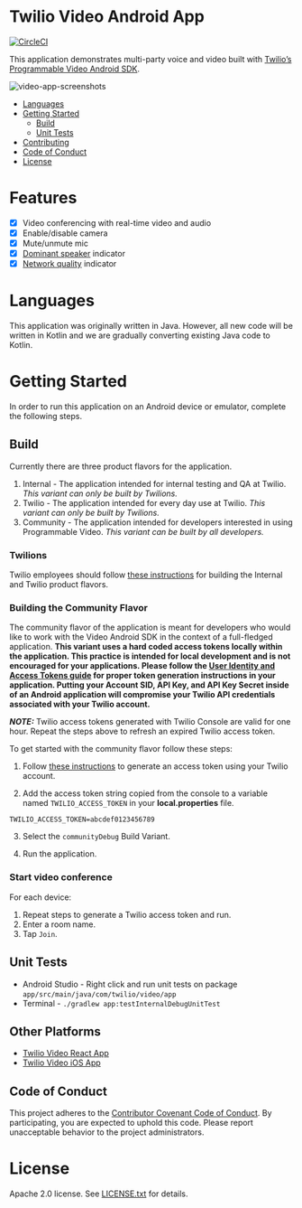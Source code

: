 # Twilio Video Android App

[![CircleCI](https://circleci.com/gh/twilio/twilio-video-app-android.svg?style=shield&circle-token=40105862db5fbadac9bdcff973375d5114417b66)](https://circleci.com/gh/twilio/twilio-video-app-android)

This application demonstrates multi-party voice and video built with [Twilio’s Programmable Video Android SDK](https://www.twilio.com/docs/video).

![video-app-screenshots](https://user-images.githubusercontent.com/1930363/76543029-867ec080-644b-11ea-8145-d15d3fe9f7ea.png)

- [Languages](#languages)
- [Getting Started](#getting-started)
    - [Build](#build)
    - [Unit Tests](#unit-tests)
- [Contributing](#contributing)
- [Code of Conduct](#code-of-conduct)
- [License](#license)

# Features

- [x] Video conferencing with real-time video and audio
- [x] Enable/disable camera
- [x] Mute/unmute mic
- [x] [Dominant speaker](https://www.twilio.com/docs/video/detecting-dominant-speaker) indicator
- [x] [Network quality](https://www.twilio.com/docs/video/using-network-quality-api) indicator

# Languages

This application was originally written in Java. However, all new code will be written in Kotlin and we are gradually converting existing Java code to Kotlin.

# Getting Started

In order to run this application on an Android device or emulator, complete the following steps.

## Build

Currently there are three product flavors for the application.

1. Internal - The application intended for internal testing and QA at Twilio. _This variant can only be built by Twilions._
1. Twilio - The application intended for every day use at Twilio. _This variant can only be built by Twilions._
1. Community - The application intended for developers interested in using Programmable Video. _This variant can be built by all developers._

### Twilions

Twilio employees should follow [these instructions](Twilions.md) for building the Internal and Twilio product flavors.

### Building the Community Flavor

The community flavor of the application is meant for developers who would like to work with the Video Android SDK in the context of a full-fledged application.
**This variant uses a hard coded access tokens locally within
the application. This practice is intended for local development and is not encouraged for your
applications. Please follow the
[User Identity and Access Tokens guide](https://www.twilio.com/docs/api/video/identity) for proper
token generation instructions in your application. Putting your Account SID,
API Key, and API Key Secret inside of an Android application will compromise your Twilio API
credentials associated with your Twilio account.**

***NOTE:*** Twilio access tokens generated with Twilio Console are valid for one hour. Repeat the steps above to refresh an expired Twilio access token.

To get started with the community flavor follow these steps:

1. Follow [these instructions](https://www.twilio.com/docs/video/tutorials/user-identity-access-tokens#generate-in-console) to generate an access token using your Twilio account.

2. Add the access token string copied from the console to a variable named `TWILIO_ACCESS_TOKEN`
in your **local.properties** file.

```
TWILIO_ACCESS_TOKEN=abcdef0123456789
```

3. Select the `communityDebug` Build Variant.

4. Run the application.

### Start video conference

For each device:

1. Repeat steps to generate a Twilio access token and run.
1. Enter a room name.
1. Tap `Join`.

## Unit Tests

* Android Studio - Right click and run unit tests on package ```app/src/main/java/com/twilio/video/app```
* Terminal - ```./gradlew app:testInternalDebugUnitTest```

## Other Platforms

- [Twilio Video React App](https://github.com/twilio/twilio-video-app-react)
- [Twilio Video iOS App](https://github.com/twilio/twilio-video-app-ios)

## Code of Conduct

This project adheres to the [Contributor Covenant Code of Conduct](CODE_OF_CONDUCT.md). By participating, you are expected to uphold this code. Please report unacceptable behavior to the project administrators.

# License

Apache 2.0 license. See [LICENSE.txt](LICENSE.txt) for details.
